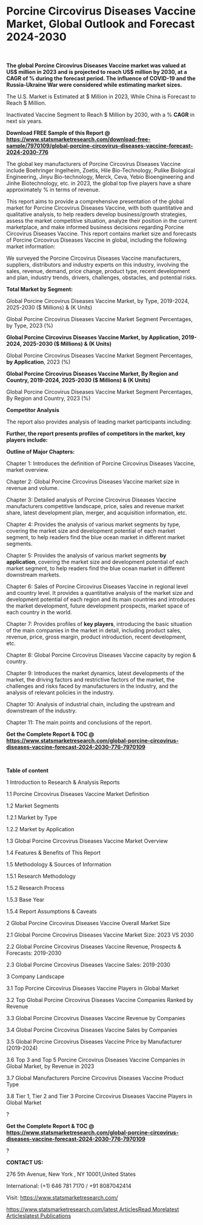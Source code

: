 <h1>Porcine Circovirus Diseases Vaccine Market, Global Outlook and Forecast 2024-2030</h1><br/><p><strong>The global Porcine Circovirus Diseases Vaccine market was valued at US$ million in 2023 and is projected to reach US$ million by 2030, at a <strong>CAGR</strong> of % during the forecast period. The influence of COVID-19 and the Russia-Ukraine War were considered while estimating market sizes.</strong></p>
 
 
 
 <p>The U.S. Market is Estimated at $ Million in 2023, While China is Forecast to Reach $ Million.</p>
 
 
 
 <p>Inactivated Vaccine Segment to Reach $ Million by 2030, with a % <strong>CAGR</strong> in next six years.</p>
 
 
 
 <p><strong>Download FREE Sample of this Report @ <a href="https://www.statsmarketresearch.com/download-free-sample/7970109/global-porcine-circovirus-diseases-vaccine-forecast-2024-2030-776">https://www.statsmarketresearch.com/download-free-sample/7970109/global-porcine-circovirus-diseases-vaccine-forecast-2024-2030-776</a></strong></p>
 
 
 
 <p>The global key manufacturers of Porcine Circovirus Diseases Vaccine include Boehringer Ingelheim, Zoetis, Hile Bio-Technology, Pulike Biological Engineering, Jinyu Bio-technology, Merck, Ceva, Yebio Bioengineering and Jinhe Biotechnology, etc. in 2023, the global top five players have a share approximately % in terms of revenue.</p>
 
 
 
 <p>This report aims to provide a comprehensive presentation of the global market for Porcine Circovirus Diseases Vaccine, with both quantitative and qualitative analysis, to help readers develop business/growth strategies, assess the market competitive situation, analyze their position in the current marketplace, and make informed business decisions regarding Porcine Circovirus Diseases Vaccine. This report contains market size and forecasts of Porcine Circovirus Diseases Vaccine in global, including the following market information:</p>
 
 
 
 <p>We surveyed the Porcine Circovirus Diseases Vaccine manufacturers, suppliers, distributors and industry experts on this industry, involving the sales, revenue, demand, price change, product type, recent development and plan, industry trends, drivers, challenges, obstacles, and potential risks.</p>
 
 
 
 <p><strong>Total Market by Segment:</strong></p>
 
 
 
 <p>Global Porcine Circovirus Diseases Vaccine Market, by Type, 2019-2024, 2025-2030 ($ Millions) & (K Units)</p>
 
 
 
 <p>Global Porcine Circovirus Diseases Vaccine Market Segment Percentages, by Type, 2023 (%)</p>
 
 
 
 <p><strong>Global Porcine Circovirus Diseases Vaccine Market, <strong>by Application</strong>, 2019-2024, 2025-2030 ($ Millions) & (K Units)</strong></p>
 
 
 
 <p>Global Porcine Circovirus Diseases Vaccine Market Segment Percentages, <strong>by Application</strong>, 2023 (%)</p>
 
 
 
 <p><strong>Global Porcine Circovirus Diseases Vaccine Market, By Region and Country, 2019-2024, 2025-2030 ($ Millions) & (K Units)</strong></p>
 
 
 
 <p>Global Porcine Circovirus Diseases Vaccine Market Segment Percentages, By Region and Country, 2023 (%)</p>
 
 
 
 <p><strong>Competitor Analysis</strong></p>
 
 
 
 <p>The report also provides analysis of leading market participants including:</p>
 
 
 
 <p><strong>Further, the report presents profiles of competitors in the market, <strong>key players</strong> include:</strong></p>
 
 
 
 <p><strong>Outline of Major Chapters:</strong></p>
 
 
 
 <p>Chapter 1: Introduces the definition of Porcine Circovirus Diseases Vaccine, market overview.</p>
 
 
 
 <p>Chapter 2: Global Porcine Circovirus Diseases Vaccine market size in revenue and volume.</p>
 
 
 
 <p>Chapter 3: Detailed analysis of Porcine Circovirus Diseases Vaccine manufacturers competitive landscape, price, sales and revenue market share, latest development plan, merger, and acquisition information, etc.</p>
 
 
 
 <p>Chapter 4: Provides the analysis of various market segments by type, covering the market size and development potential of each market segment, to help readers find the blue ocean market in different market segments.</p>
 
 
 
 <p>Chapter 5: Provides the analysis of various market segments <strong>by application</strong>, covering the market size and development potential of each market segment, to help readers find the blue ocean market in different downstream markets.</p>
 
 
 
 <p>Chapter 6: Sales of Porcine Circovirus Diseases Vaccine in regional level and country level. It provides a quantitative analysis of the market size and development potential of each region and its main countries and introduces the market development, future development prospects, market space of each country in the world.</p>
 
 
 
 <p>Chapter 7: Provides profiles of <strong>key players</strong>, introducing the basic situation of the main companies in the market in detail, including product sales, revenue, price, gross margin, product introduction, recent development, etc.</p>
 
 
 
 <p>Chapter 8: Global Porcine Circovirus Diseases Vaccine capacity by region & country.</p>
 
 
 
 <p>Chapter 9: Introduces the market dynamics, latest developments of the market, the driving factors and restrictive factors of the market, the challenges and risks faced by manufacturers in the industry, and the analysis of relevant policies in the industry.</p>
 
 
 
 <p>Chapter 10: Analysis of industrial chain, including the upstream and downstream of the industry.</p>
 
 
 
 <p>Chapter 11: The main points and conclusions of the report.</p>
 
 
 
 <div><b>Get the Complete Report & TOC @ <a href="https://www.statsmarketresearch.com/global-porcine-circovirus-diseases-vaccine-forecast-2024-2030-776-7970109">https://www.statsmarketresearch.com/global-porcine-circovirus-diseases-vaccine-forecast-2024-2030-776-7970109</a></b></div>
 
 
 
 <p><br />
 
 <b>Table of content</b></p>
 
 
 
 <p>1 Introduction to Research & Analysis Reports<br />
 
 1.1 Porcine Circovirus Diseases Vaccine Market Definition<br />
 
 1.2 Market Segments<br />
 
 1.2.1 Market by Type<br />
 
 1.2.2 Market by Application<br />
 
 1.3 Global Porcine Circovirus Diseases Vaccine Market Overview<br />
 
 1.4 Features & Benefits of This Report<br />
 
 1.5 Methodology & Sources of Information<br />
 
 1.5.1 Research Methodology<br />
 
 1.5.2 Research Process<br />
 
 1.5.3 Base Year<br />
 
 1.5.4 Report Assumptions & Caveats<br />
 
 2 Global Porcine Circovirus Diseases Vaccine Overall Market Size<br />
 
 2.1 Global Porcine Circovirus Diseases Vaccine Market Size: 2023 VS 2030<br />
 
 2.2 Global Porcine Circovirus Diseases Vaccine Revenue, Prospects & Forecasts: 2019-2030<br />
 
 2.3 Global Porcine Circovirus Diseases Vaccine Sales: 2019-2030<br />
 
 3 Company Landscape<br />
 
 3.1 Top Porcine Circovirus Diseases Vaccine Players in Global Market<br />
 
 3.2 Top Global Porcine Circovirus Diseases Vaccine Companies Ranked by Revenue<br />
 
 3.3 Global Porcine Circovirus Diseases Vaccine Revenue by Companies<br />
 
 3.4 Global Porcine Circovirus Diseases Vaccine Sales by Companies<br />
 
 3.5 Global Porcine Circovirus Diseases Vaccine Price by Manufacturer (2019-2024)<br />
 
 3.6 Top 3 and Top 5 Porcine Circovirus Diseases Vaccine Companies in Global Market, by Revenue in 2023<br />
 
 3.7 Global Manufacturers Porcine Circovirus Diseases Vaccine Product Type<br />
 
 3.8 Tier 1, Tier 2 and Tier 3 Porcine Circovirus Diseases Vaccine Players in Global Market<br />
 
 ? </p>
 
 
 
 <div><b>Get the Complete Report & TOC @ <a href="https://www.statsmarketresearch.com/global-porcine-circovirus-diseases-vaccine-forecast-2024-2030-776-7970109">https://www.statsmarketresearch.com/global-porcine-circovirus-diseases-vaccine-forecast-2024-2030-776-7970109</a></b></div>
 
 
 
 <p>? </p>
 
 
 
 <p><b>CONTACT US:</b><br />
 
 276 5th Avenue, New York , NY 10001,United States<br />
 
 International: (+1) 646 781 7170 / +91 8087042414<br />
 
 Visit: <a href="https://www.statsmarketresearch.com/">https://www.statsmarketresearch.com/</a><br />
 
 <a href="https://gyeongbokgung.com">https://www.statsmarketresearch.com/</a><a href="https://hallyeomaritime.com">latest Articles</a><a href="https://jingwansa.com">Read More</a><a href="https://nguoiviet.jp/">latest Articles</a><a href="https://www.intelmarketresearch.com/">latest Publications</a></p>